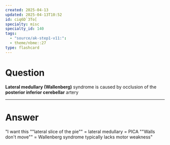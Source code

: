 ```yaml
---
created: 2025-04-13
updated: 2025-04-13T10:52
id: ciq6D`3To[
specialty: misc
specialty_id: 140
tags:
  - "source/ak-step1-v11:": 
  - theme/nbme::27
type: flashcard
---
```


# Question
**Lateral medullary (Wallenberg)** syndrome is caused by occlusion of the **posterior inferior cerebellar** artery

---

# Answer
"I want this ""lateral slice of the pie"" = lateral medullary = PICA ""Walls don't move"" = Wallenberg syndrome typically lacks motor weakness"